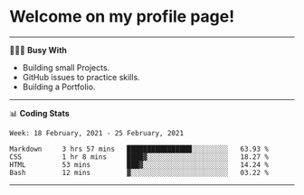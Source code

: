 # Welcome on my profile page!
<!-- print(("dralla"[::-1]+"s").capitalize()) -->

---
👨🏻‍💻 **Busy With**
* Building small Projects.
* GitHub issues to practice skills.
* Building a Portfolio.

---
📊 **Coding Stats**
<!--START_SECTION:waka-->
```text
Week: 18 February, 2021 - 25 February, 2021

Markdown     3 hrs 57 mins   ████████████████░░░░░░░░░   63.93 % 
CSS          1 hr 8 mins     ████▓░░░░░░░░░░░░░░░░░░░░   18.27 % 
HTML         53 mins         ███▓░░░░░░░░░░░░░░░░░░░░░   14.24 % 
Bash         12 mins         ▓░░░░░░░░░░░░░░░░░░░░░░░░   03.22 % 
```
<!--END_SECTION:waka-->

---
